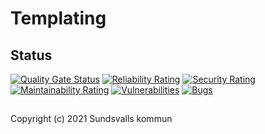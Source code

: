 # Templating

## Status

[![Quality Gate Status](https://sonarcloud.io/api/project_badges/measure?project=Sundsvallskommun_api-service-templating&metric=alert_status)](https://sonarcloud.io/summary/overall?id=Sundsvallskommun_api-service-templating)
[![Reliability Rating](https://sonarcloud.io/api/project_badges/measure?project=Sundsvallskommun_api-service-templating&metric=reliability_rating)](https://sonarcloud.io/summary/overall?id=Sundsvallskommun_api-service-templating)
[![Security Rating](https://sonarcloud.io/api/project_badges/measure?project=Sundsvallskommun_api-service-templating&metric=security_rating)](https://sonarcloud.io/summary/overall?id=Sundsvallskommun_api-service-templating)
[![Maintainability Rating](https://sonarcloud.io/api/project_badges/measure?project=Sundsvallskommun_api-service-templating&metric=sqale_rating)](https://sonarcloud.io/summary/overall?id=Sundsvallskommun_api-service-templating)
[![Vulnerabilities](https://sonarcloud.io/api/project_badges/measure?project=Sundsvallskommun_api-service-templating&metric=vulnerabilities)](https://sonarcloud.io/summary/overall?id=Sundsvallskommun_api-service-templating)
[![Bugs](https://sonarcloud.io/api/project_badges/measure?project=Sundsvallskommun_api-service-templating&metric=bugs)](https://sonarcloud.io/summary/overall?id=Sundsvallskommun_api-service-templating)

## 
Copyright (c) 2021 Sundsvalls kommun

